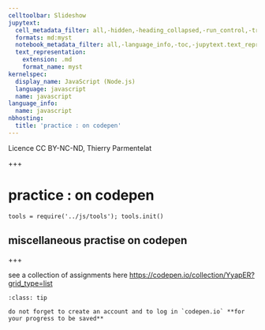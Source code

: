 ```yaml
---
celltoolbar: Slideshow
jupytext:
  cell_metadata_filter: all,-hidden,-heading_collapsed,-run_control,-trusted
  formats: md:myst
  notebook_metadata_filter: all,-language_info,-toc,-jupytext.text_representation.jupytext_version,-jupytext.text_representation.format_version
  text_representation:
    extension: .md
    format_name: myst
kernelspec:
  display_name: JavaScript (Node.js)
  language: javascript
  name: javascript
language_info:
  name: javascript
nbhosting:
  title: 'practice : on codepen'
---
```


Licence CC BY-NC-ND, Thierry Parmentelat

+++

# practice : on codepen

```{code-cell}
tools = require('../js/tools'); tools.init()
```

## miscellaneous practise on codepen

+++

see a collection of assignments here <https://codepen.io/collection/YyapER?grid_type=list>

````{admonition} reminder
:class: tip

do not forget to create an account and to log in `codepen.io` **for your progress to be saved**

````
